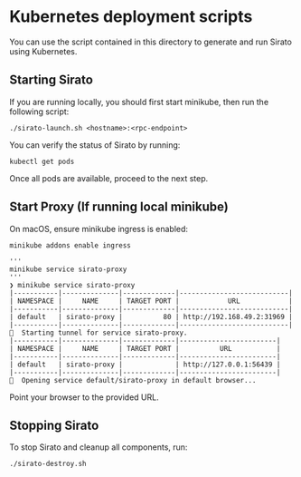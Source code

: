 # Kubernetes deployment scripts

You can use the script contained in this directory to generate and run Sirato using Kubernetes.

## Starting Sirato

If you are running locally, you should first start minikube, then run the following script:

```
./sirato-launch.sh <hostname>:<rpc-endpoint>
```

You can verify the status of Sirato by running:

```
kubectl get pods
```

Once all pods are available, proceed to the next step.

## Start Proxy (If running local minikube)

On macOS, ensure minikube ingress is enabled:

```
minikube addons enable ingress
```

```
'''
minikube service sirato-proxy
'''
❯ minikube service sirato-proxy
|-----------|--------------|-------------|---------------------------|
| NAMESPACE |     NAME     | TARGET PORT |            URL            |
|-----------|--------------|-------------|---------------------------|
| default   | sirato-proxy |          80 | http://192.168.49.2:31969 |
|-----------|--------------|-------------|---------------------------|
🏃  Starting tunnel for service sirato-proxy.
|-----------|--------------|-------------|------------------------|
| NAMESPACE |     NAME     | TARGET PORT |          URL           |
|-----------|--------------|-------------|------------------------|
| default   | sirato-proxy |             | http://127.0.0.1:56439 |
|-----------|--------------|-------------|------------------------|
🎉  Opening service default/sirato-proxy in default browser...
```
Point your browser to the provided URL.

## Stopping Sirato

To stop Sirato and cleanup all components, run:

```
./sirato-destroy.sh
```
